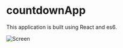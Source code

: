 # countdownApp

This application is built using React and es6.

![Screen](https://github.com/vale-c/countDownApp/blob/master/screen.jpg)
